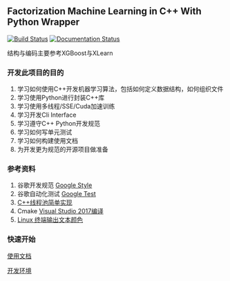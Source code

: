 ## Factorization Machine Learning in C++ With Python Wrapper

[![Build Status](https://travis-ci.org/naihaishy/FMLearn.svg?branch=master)](https://travis-ci.org/naihaishy/FMLearn)
[![Documentation Status](https://readthedocs.org/projects/fmlearn/badge/?version=latest)](https://fmlearn.readthedocs.io/en/latest/?badge=latest)

结构与编码主要参考XGBoost与XLearn

### 开发此项目的目的
1. 学习如何使用C++开发机器学习算法，包括如何定义数据结构，如何组织文件
2. 学习使用Python进行封装C++库
3. 学习使用多线程/SSE/Cuda加速训练
4. 学习开发Cli Interface
5. 学习遵守C++ Python开发规范
6. 学习如何写单元测试
7. 学习如何构建使用文档
8. 为开发更为规范的开源项目做准备

### 参考资料
1. 谷歌开发规范 [Google Style](https://zh-google-styleguide.readthedocs.io/en/latest/contents/)
2. 谷歌自动化测试 [Google Test](https://github.com/google/googletest)
3. [C++线程池简单实现](https://github.com/progschj/ThreadPool) 
4. Cmake [Visual Studio 2017编译](https://cmake.org/cmake/help/latest/generator/Visual%20Studio%2015%202017.html) 
5. [Linux 终端输出文本颜色](https://misc.flogisoft.com/bash/tip_colors_and_formatting)

### 快速开始
[使用文档](https://fmlearn.readthedocs.io/)

[开发环境](https://blog.zhfsky.com/2020/01/31/fmlearn-development.html)